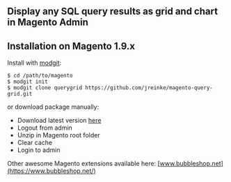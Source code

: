 ## Display any SQL query results as grid and chart in Magento Admin

## Installation on Magento 1.9.x

Install with [modgit](https://github.com/jreinke/modgit):

    $ cd /path/to/magento
    $ modgit init
    $ modgit clone querygrid https://github.com/jreinke/magento-query-grid.git

or download package manually:

* Download latest version [here](https://github.com/jreinke/magento-query-grid/archive/master.zip)
* Logout from admin
* Unzip in Magento root folder
* Clear cache
* Login to admin

Other awesome Magento extensions available here: [www.bubbleshop.net](https://www.bubbleshop.net/)